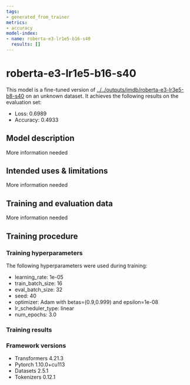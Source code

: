 ```yaml
---
tags:
- generated_from_trainer
metrics:
- accuracy
model-index:
- name: roberta-e3-lr1e5-b16-s40
  results: []
---
```


<!-- This model card has been generated automatically according to the information the Trainer had access to. You
should probably proofread and complete it, then remove this comment. -->

# roberta-e3-lr1e5-b16-s40

This model is a fine-tuned version of [../../outputs/imdb/roberta-e3-lr3e5-b8-s40](https://huggingface.co/../../outputs/imdb/roberta-e3-lr3e5-b8-s40) on an unknown dataset.
It achieves the following results on the evaluation set:
- Loss: 0.6989
- Accuracy: 0.4933

## Model description

More information needed

## Intended uses & limitations

More information needed

## Training and evaluation data

More information needed

## Training procedure

### Training hyperparameters

The following hyperparameters were used during training:
- learning_rate: 1e-05
- train_batch_size: 16
- eval_batch_size: 32
- seed: 40
- optimizer: Adam with betas=(0.9,0.999) and epsilon=1e-08
- lr_scheduler_type: linear
- num_epochs: 3.0

### Training results



### Framework versions

- Transformers 4.21.3
- Pytorch 1.10.0+cu113
- Datasets 2.5.1
- Tokenizers 0.12.1
